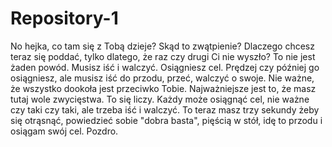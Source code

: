 # Repository-1
No hejka, co tam się z Tobą dzieje? Skąd to zwątpienie? Dlaczego chcesz teraz się poddać, tylko dlatego, że raz czy drugi Ci nie wyszło? To nie jest żaden powód. Musisz iść i walczyć. Osiągniesz cel. Prędzej czy później go osiągniesz, ale musisz iść do przodu, przeć, walczyć o swoje. Nie ważne, że wszystko dookoła jest przeciwko Tobie. Najważniejsze jest to, że masz tutaj wole zwycięstwa. To się liczy. Każdy może osiągnąć cel, nie ważne czy taki czy taki, ale trzeba iść i walczyć. To teraz masz trzy sekundy żeby się otrąsnąć, powiedzieć sobie "dobra basta", pięścią w stół, idę to przodu i osiągam swój cel. Pozdro.

